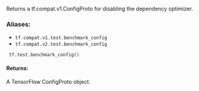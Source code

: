 Returns a tf.compat.v1.ConfigProto for disabling the dependency optimizer.
### Aliases:
- `tf.compat.v1.test.benchmark_config`
- `tf.compat.v2.test.benchmark_config`

```
 tf.test.benchmark_config()
```
#### Returns:
A TensorFlow ConfigProto object.
